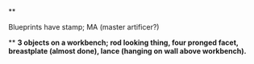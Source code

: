 **

Blueprints have stamp; MA (master artificer?)

**
**3 objects on a workbench; rod looking thing, four pronged facet, breastplate (almost done), lance (hanging on wall above workbench).**
